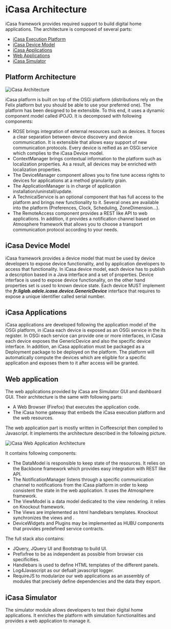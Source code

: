 # iCasa Architecture

iCasa framework provides required support to build digital home applications.
The architecture is composed of several parts:

- [iCasa Execution Platform](#PlatformArchitecture)
- [iCasa Device Model](#DeviceModel)
- [iCasa Applications](#ApplicationsArchitecture)
- [Web Applications](#WebApplicationsArchitecture)
- [iCasa Simulator](#SimulatorArchitecture)

<a name="PlatformArchitecture"></a>
## Platform Architecture

![iCasa Architecture](architecture/architecture.png "iCasa Architecture")

iCasa platform is built on top of the OSGi platform (distributions rely on the Felix platform but you should be able to use your preferred one).
The platform has been designed to be extensible.
To this end, it uses a dynamic component model called iPOJO.
It is decomposed with following components:

- ROSE brings integration of external resources such as devices. It forces a clear separation between device discovery and device communication. It is extensible that allows easy support of new communication protocols. Every device is reified as an OSGi service which complies to the iCasa Device model.
- ContextManager brings contextual information to the platform such as localization properties. As a result, all devices may be enriched with localization properties.
- The DeviceManager component allows you to fine tune access rights to devices for applications at a method granularity grain.
- The ApplicationManager is in charge of application installation/uninstall/update.
- A TechnicalService is an optional component that has full access to the platform and brings new functionality to it. Several ones are available into the platform (Preferences, Clock, Scheduling, ZoneDimension...).
- The RemoteAccess component provides a REST like API to web applications. In addition, it provides a notification channel based on Atmosphere framework that allows you to choose a transport communication protocol according to your needs.

<a name="DeviceModel"></a>
## iCasa Device Model

iCasa framework provides a device model that must be used by device developers to expose device functionality, and by application developers to access that functionality.
In iCasa device model, each device has to publish a description based in a Java interface and a set of properties.
Device interface is used to expose device functionality, on the other hand properties set is used to known device state.
Each device MUST implement the ___fr.liglab.adele.icasa.device.GenericDevice___ interface that requires to expose a unique identifier called serial number.

<a name="ApplicationsArchitecture"></a>
## iCasa Applications

iCasa applications are developed following the application model of the OSGi platform, in iCasa each device is exposed as an OSGi service in the its register.
In OSGi each service can provide one or more interfaces, in iCasa each device exposes the GenericDevice and also the specific device interface.
In addition, an iCasa application must be packaged as a Deployment package to be deployed on the platform.
The platform will automatically compute the devices which are eligible for a specific application and exposes them to it after access will be granted.

<a name="WebApplicationsArchitecture"></a>
## Web application

The web applications provided by iCasa are Simulator GUI and dashboard GUI.
Their architecture is the same with following parts:

- A Web Browser (Firefox) that executes the application code.
- The iCasa home gateway that embeds the iCasa execution platform and the web resources.

The web application part is mostly written in Coffeescript then compiled to Javascript.
It implements the architecture described in the following picture.

![iCasa Web Application Architecture](architecture/webappArchitecture.png "Web Application Architecture")

It contains following components:

- The DataModel is responsible to keep state of the resources. It relies on the Backbone framework which provides easy integration with REST like API.
- The NotificationManager listens through a specific communication channel to notifications from the iCasa platform in order to keep consistent the state in the web application. It uses the Atmosphere framework.
- The ViewModel is a data model dedicated to the view rendering. it relies on Knockout framework.
- The Views are implemented as html handlebars templates. Knockout synchronizes the views and .
- DeviceWidgets and Plugins may be implemented as HUBU components that provides predefined service contracts.

The full stack also contains:

- JQuery, JQuery UI and Bootstrap to build UI.
- Prefixfree to be as independent as possible from browser css specificities.
- Handlebars is used to define HTML templates of the different panels.
- Log4Javascript as our defualt javascript logger.
- RequireJS to modularize our web applications as an assembly of modules that precisely define dependencies and the data they export.

<a name="SimulatorArchitecture"></a>
## iCasa Simulator

The simulator module allows developers to test their digital home applications.
It enriches the platform with simulation functionalities and provides a web application to manage it.



